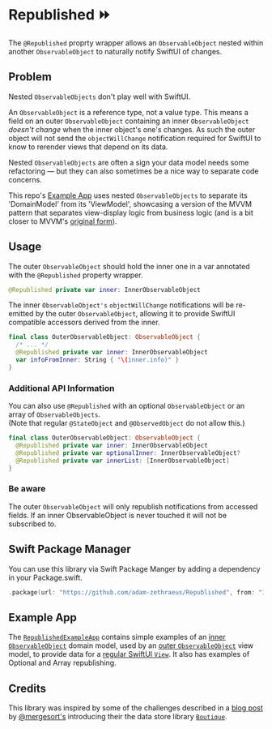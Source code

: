 # Republished ⏩

The `@Republished` proprty wrapper allows an `ObservableObject` nested
within another `ObservableObject` to naturally notify SwiftUI of changes.

## Problem
Nested `ObservableObjects` don't play well with SwiftUI.

An `ObservableObject` is a reference type, not a value type. This means a field on an outer `ObservableObject` containing an inner `ObservableObject` *doesn't change* when the inner object's one's changes. As such the outer object will not send the `objectWillChange` notification required for SwiftUI to know to rerender views that depend on its data.

Nested `ObservableObjects` are often a sign your data model needs some refactoring — but they can also sometimes be a nice way to separate code concerns.

This repo's [Example App](https://github.com/adam-zethraeus/Republished/tree/main/RepublishTestApp.swiftpm) uses nested `ObservableObjects` to separate its 'DomainModel' from its 'ViewModel', showcasing a version of the MVVM pattern that separates view-display logic from business logic (and is a bit closer to MVVM's [original form](https://docs.microsoft.com/en-us/xamarin/xamarin-forms/enterprise-application-patterns/mvvm)).

## Usage

The outer `ObservableObject` should hold the inner one in a var annotated
with the `@Republished` property wrapper.

```swift
@Republished private var inner: InnerObservableObject
```

The inner `ObservableObject's` `objectWillChange` notifications will be 
re-emitted by the outer `ObservableObject`, allowing it to provide SwiftUI
compatible accessors derived from the inner.

```swift
final class OuterObservableObject: ObservableObject {
  /* ... */
  @Republished private var inner: InnerObservableObject
  var infoFromInner: String { "\(inner.info)" }
}
```

### Additional API Information

You can also use `@Republished` with an optional `ObservableObject` or an
array of `ObservableObjects`.  
(Note that regular `@StateObject` and `@ObservedObject` do not allow this.)

```swift
final class OuterObservableObject: ObservableObject {
  @Republished private var inner: InnerObservableObject
  @Republished private var optionalInner: InnerObservableObject?
  @Republished private var innerList: [InnerObservableObject]
}
```

### Be aware
The outer `ObservableObject` will only republish notifications from accessed fields.
If an inner ObservableObject is never touched it will not be subscribed to.

## Swift Package Manager

You can use this library via Swift Package Manger by adding a dependency in your Package.swift.

```swift
.package(url: "https://github.com/adam-zethraeus/Republished", from: "1.1.0")
```

## Example App
The [`RepublishedExampleApp`](https://github.com/adam-zethraeus/Republished/tree/main/RepublishedExampleApp) contains simple examples of an [inner `ObservableObject`](https://github.com/adam-zethraeus/Republished/blob/main/RepublishTestApp.swiftpm/App/DomainModel.swift) domain model, used by an [outer `ObservableObject`](https://github.com/adam-zethraeus/Republished/blob/main/RepublishTestApp.swiftpm/App/Single/ViewModel.swift) view model, to provide data for a [regular SwiftUI `View`](https://github.com/adam-zethraeus/Republished/blob/main/RepublishTestApp.swiftpm/App/Single/ContentView.swift).
It also has examples of Optional and Array republishing.

## Credits

This library was inspired by some of the challenges described in a [blog post](https://build.ms/2022/06/22/model-view-controller-store/) by [@mergesort's](https://github.com/mergesort) introducing their the data store library [`Boutique`](https://github.com/mergesort/Boutique).
